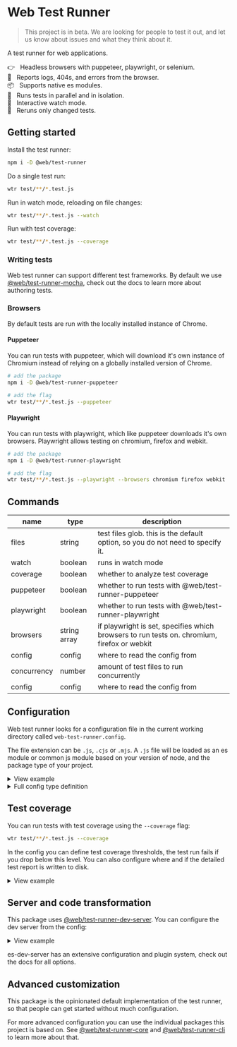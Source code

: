 # Web Test Runner

> This project is in beta. We are looking for people to test it out, and let us know about issues and what they think about it.

A test runner for web applications.

👉&nbsp;&nbsp; Headless browsers with puppeteer, playwright, or selenium.
\
🚧&nbsp;&nbsp; Reports logs, 404s, and errors from the browser.
\
📦&nbsp;&nbsp; Supports native es modules.
\
🔧&nbsp;&nbsp; Runs tests in parallel and in isolation.
\
👀&nbsp;&nbsp; Interactive watch mode.
\
🏃&nbsp;&nbsp; Reruns only changed tests.

## Getting started

Install the test runner:

```bash
npm i -D @web/test-runner
```

Do a single test run:

```bash
wtr test/**/*.test.js
```

Run in watch mode, reloading on file changes:

```bash
wtr test/**/*.test.js --watch
```

Run with test coverage:

```bash
wtr test/**/*.test.js --coverage
```

### Writing tests

Web test runner can support different test frameworks. By default we use [@web/test-runner-mocha](https://github.com/modernweb-dev/web/tree/master/packages/test-runner-mocha), check out the docs to learn more about authoring tests.

### Browsers

By default tests are run with the locally installed instance of Chrome.

#### Puppeteer

You can run tests with puppeteer, which will download it's own instance of Chromium instead of relying on a globally installed version of Chrome.

```bash
# add the package
npm i -D @web/test-runner-puppeteer

# add the flag
wtr test/**/*.test.js --puppeteer
```

#### Playwright

You can run tests with playwright, which like puppeteer downloads it's own browsers. Playwright allows testing on chromium, firefox and webkit.

```bash
# add the package
npm i -D @web/test-runner-playwright

# add the flag
wtr test/**/*.test.js --playwright --browsers chromium firefox webkit
```

## Commands

| name        | type         | description                                                                                 |
| ----------- | ------------ | ------------------------------------------------------------------------------------------- |
| files       | string       | test files glob. this is the default option, so you do not need to specify it.              |
| watch       | boolean      | runs in watch mode                                                                          |
| coverage    | boolean      | whether to analyze test coverage                                                            |
| puppeteer   | boolean      | whether to run tests with @web/test-runner-puppeteer                                        |
| playwright  | boolean      | whether to run tests with @web/test-runner-playwright                                       |
| browsers    | string array | if playwright is set, specifies which browsers to run tests on. chromium, firefox or webkit |
| config      | config       | where to read the config from                                                               |
| concurrency | number       | amount of test files to run concurrently                                                    |
| config      | config       | where to read the config from                                                               |

## Configuration

Web test runner looks for a configuration file in the current working directory called `web-test-runner.config`.

The file extension can be `.js`, `.cjs` or `.mjs`. A `.js` file will be loaded as an es module or common js module based on your version of node, and the package type of your project.

<details>
<summary>View example</summary>

```js
export default {
  concurrency: 10,
  watch: true,
  devServer: {
    rootDir: '../../',
  },
};
```

</details>

<details>
  <summary>Full config type definition</summary>

```ts
export interface CoverageThresholdConfig {
  statements: number;
  branches: number;
  functions: number;
  lines: number;
}

export interface CoverageConfig {
  include?: string[];
  exclude?: string[];
  threshold?: CoverageThresholdConfig;
  report: boolean;
  reportDir: string;
}

export interface TestRunnerConfig {
  files: string | string[];
  testFrameworkImport: string;
  browsers: BrowserLauncher | BrowserLauncher[];
  server: Server;
  devServer: EsDevServerConfig;
  address: string;
  port: number;
  testRunnerHtml?: (config: TestRunnerConfig) => string;
  watch?: boolean;
  coverage?: boolean;
  coverageConfig?: CoverageConfig;
  concurrency?: number;
  browserStartTimeout?: number;
  sessionStartTimeout?: number;
  sessionFinishTimeout?: number;
  staticLogging?: boolean;
}
```

</details>

## Test coverage

You can run tests with test coverage using the `--coverage` flag:

```bash
wtr test/**/*.test.js --coverage
```

In the config you can define test coverage thresholds, the test run fails if you drop below this level. You can also configure where and if the detailed test report is written to disk.

<details>
<summary>View example</summary>

```js
export default {
  coverageConfig: {
    report: true,
    reportDir: 'test-coverage',
    threshold: {
      statements: 70,
      branches: 70,
      functions: 70,
      lines: 70,
    },
  },
};
```

</details>

## Server and code transformation

This package uses [@web/test-runner-dev-server](https://github.com/modernweb-dev/web/tree/master/packages/test-runner-dev-server). You can configure the dev server from the config:

<details>
  <summary>View example</summary>

```js
export default {
  devServer: {
    rootDir: '../..',
    middlewares: [],
    plugins: [],
  },
};
```

</details>

es-dev-server has an extensive configuration and plugin system, check out the docs for all options.

## Advanced customization

This package is the opinionated default implementation of the test runner, so that people can get started without much configuration.

For more advanced configuration you can use the individual packages this project is based on. See [@web/test-runner-core](https://github.com/modernweb-dev/web/tree/master/packages/test-runner-core) and [@web/test-runner-cli](https://github.com/modernweb-dev/web/tree/master/packages/test-runner-core) to learn more about that.
